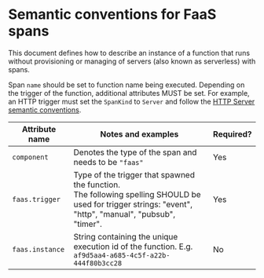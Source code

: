 # Semantic conventions for FaaS spans

This document defines how to describe an instance of a function that runs without provisioning or managing of servers (also known as serverless) with spans.

Span `name` should be set to function name being executed. Depending on the trigger of the function, additional attributes MUST be set. For example, an HTTP trigger must set the `SpanKind` to `Server` and follow the [HTTP Server semantic conventions](data-http.md#http-server-semantic-conventions).

| Attribute name  | Notes  and examples  | Required? |
|---|---|--|
| `component` | Denotes the type of the span and needs to be `"faas"` | Yes | 
| `faas.trigger` | Type of the trigger that spawned the function. <br > The following spelling SHOULD be used for trigger strings: "event", "http", "manual", "pubsub", "timer". | Yes |
| `faas.instance` | String containing the unique execution id of the function. E.g. `af9d5aa4-a685-4c5f-a22b-444f80b3cc28` | No |
